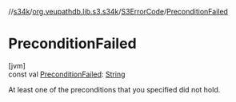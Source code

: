 //[s34k](../../../index.md)/[org.veupathdb.lib.s3.s34k](../index.md)/[S3ErrorCode](index.md)/[PreconditionFailed](-precondition-failed.md)

# PreconditionFailed

[jvm]\
const val [PreconditionFailed](-precondition-failed.md): [String](https://kotlinlang.org/api/latest/jvm/stdlib/kotlin/-string/index.html)

At least one of the preconditions that you specified did not hold.
